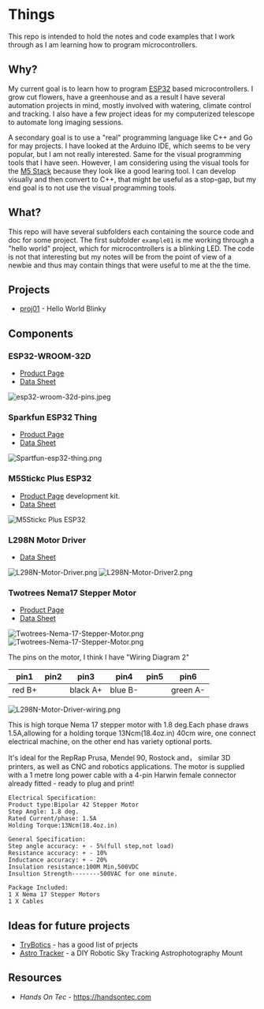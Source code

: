 # Things

This repo is intended to hold the notes and code examples that I work through as I am learning how to program microcontrollers.

## Why?

My current goal is to learn how to program [ESP32](https://en.wikipedia.org/wiki/ESP32) based microcontrollers. I grow cut flowers, have a greenhouse and as a result I have several automation projects in mind, mostly involved with watering, climate control and tracking.  I also have a few project ideas for my computerized telescope to automate long imaging sessions.

A secondary goal is to use a "real" programming language like C++ and Go for may projects.  I have looked at the Arduino IDE, which seems to be very popular, but I am not really interested.  Same for the visual programming tools that I have seen. However, I am considering using the visual tools for the [M5 Stack](https://docs.m5stack.com/) because they look like a good learing tool.  I can develop visually and then convert to C++, that might be useful as a stop-gap, but my end goal is to not use the visual programming tools.

## What?

This repo will have several subfolders each containing the source code and doc for some project. The first subfolder `example01` is me working through a "hello world" project, which for microcontrollers is a blinking LED. The code is not that interesting but my notes will be from the point of view of a newbie and thus may contain things that were useful to me at the the time.

## Projects

* [proj01](proj01/README.md) - Hello World Blinky

## Components

### ESP32-WROOM-32D

* [Product Page](https://www.espressif.com/en/products/modules)
* [Data Sheet](https://www.espressif.com/sites/default/files/documentation/esp32-wroom-32d_esp32-wroom-32u_datasheet_en.pdf)

![esp32-wroom-32d-pins.jpeg](img/esp32-wroom-32d-pins.jpeg)

### Sparkfun ESP32 Thing

* [Product Page](https://www.sparkfun.com/products/13907)
* [Data Sheet](https://cdn.sparkfun.com/assets/learn_tutorials/5/0/7/ESP32ThingV1a.pdf)

![Spartfun-esp32-thing.png](img/Spartfun-esp32-thing.png)

### M5Stickc Plus ESP32

* [Product Page](https://shop.m5stack.com/products/m5stickc-plus-esp32-pico-mini-iot-development-kit) development kit. 
* [Data Sheet](https://cdn.competec.ch/documents2/8/5/9/185624958/185624958.pdf)

![M5Stickc Plus ESP32](img/M5Stick-Plus-ESP32.webp)

### L298N Motor Driver

* [Data Sheet](http%3A%2F%2Fwww.handsontec.com%2Fdataspecs%2FL298N%20Motor%20Driver.pdf)

![L298N-Motor-Driver.png](img/L298N-Motor-Driver.png)
![L298N-Motor-Driver2.png](img/L298N-Motor-Driver2.png)

### Twotrees Nema17 Stepper Motor

* [Product Page](https://www.amazon.com/Twotrees-Nema-17-Stepper-Motor/dp/B07TGJSNJB?th=1)
* [Data Sheet](https://datasheetspdf.com/pdf/1328258/ETC/SM-17HS4023/1)

![Twotrees-Nema-17-Stepper-Motor.png](img/Twotrees-Nema-17-Stepper-Motor.png)
![Twotrees-Nema-17-Stepper-Motor.png](img/Twotrees-Nema-17-Stepper-Motor2.jpg)

The pins on the motor, I think I have "Wiring Diagram 2"

pin1   | pin2 | pin3     | pin4    | pin5 | pin6
-------|------|----------|---------|------|---------
red B+ |      | black A+ | blue B- |      | green A-

![L298N-Motor-Driver-wiring.png](img/L298N-Motor-Driver-wiring.png)



This is high torque Nema 17 stepper motor with 1.8 deg.Each phase draws 1.5A,allowing for a holding torque 13Ncm(18.4oz.in)
40cm wire, one connect electrical machine, on the other end has variety optional ports.

It's ideal for the RepRap Prusa, Mendel 90, Rostock and， similar 3D printers, as well as CNC and robotics applications.
The motor is supplied with a 1 metre long power cable with a 4-pin Harwin female connector already fitted - ready to plug and print!

```text
Electrical Specification:
Product type:Bipolar 42 Stepper Motor
Step Angle: 1.8 deg. 
Rated Current/phase: 1.5A
Holding Torque:13Ncm(18.4oz.in)

General Specification:
Step angle accuracy: + - 5%(full step,not load)
Resistance accuracy: + - 10%
Inductance accuracy: + - 20%
Insulation resistance:100M Min,500VDC
Insultion Strength--------500VAC for one minute.

Package Included:
1 X Nema 17 Stepper Motors
1 X Cables
```

## Ideas for future projects

* [TryBotics](https://trybotics.com/project/tinygo-on-arduino-uno-an-introduction-6130f6) - has a good list of prjects
* [Astro Tracker](https://learn.adafruit.com/diy-robotic-sky-tracking-astrophotography-mount) - a DIY Robotic Sky Tracking Astrophotography Mount 

## Resources

* *Hands On Tec* - https://handsontec.com
